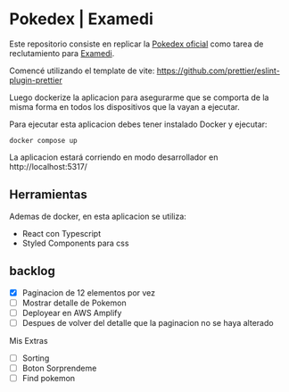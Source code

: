 # Pokedex | Examedi

Este repositorio consiste en replicar la [Pokedex oficial](https://www.pokemon.com/el/pokedex) como tarea de reclutamiento para [Examedi](https://examedi.cl/).

Comencé utilizando el template de vite: https://github.com/prettier/eslint-plugin-prettier

Luego dockerize la aplicacion para asegurarme que se comporta de la misma forma en todos los dispositivos que la vayan a ejecutar.

Para ejecutar esta aplicacion debes tener instalado Docker y ejecutar:

`docker compose up`

La aplicacion estará corriendo en modo desarrollador en http://localhost:5317/

## Herramientas

Ademas de docker, en esta aplicacion se utiliza:

- React con Typescript
- Styled Components para css

## backlog

- [x] Paginacion de 12 elementos por vez
- [ ] Mostrar detalle de Pokemon
- [ ] Deployear en AWS Amplify
- [ ] Despues de volver del detalle que la paginacion no se haya alterado

Mis Extras

- [ ] Sorting
- [ ] Boton Sorprendeme
- [ ] Find pokemon
